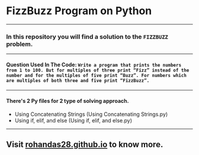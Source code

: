 # FizzBuzz Program on Python
---
### In this repository you will find a solution to the ```FIZZBUZZ``` problem.
---
#### Question Used In The Code: ```Write a program that prints the numbers from 1 to 100. But for multiples of three print “Fizz” instead of the number and for the multiples of five print “Buzz”. For numbers which are multiples of both three and five print “FizzBuzz”.```
---
#### There's 2 Py files for 2 type of solving approach. 
* Using Concatenating Strings (Using Concatenating Strings.py)
* Using if, elif, and else (Using if, elif, and else.py)
---
## Visit <a href="https://rohandas28.github.io" target="_blank">rohandas28.github.io</a> to know more.
